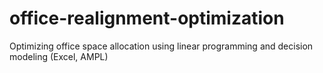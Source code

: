 # office-realignment-optimization
Optimizing office space allocation using linear programming and decision modeling (Excel, AMPL)
